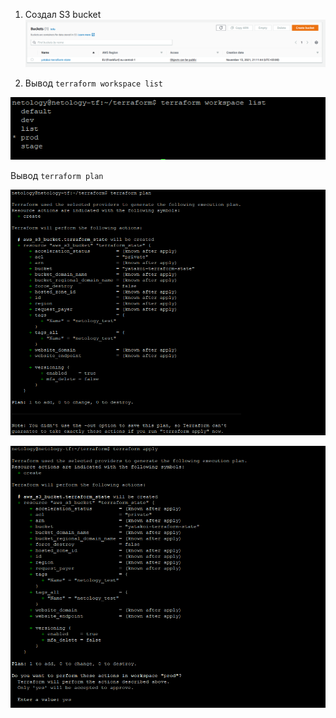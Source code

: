 1. Создал S3 bucket 
 ![img.png](img.png)

2. Вывод <code>terraform workspace list</code>

![img_1.png](img_1.png)

Вывод <code>terraform plan</code>

![img_2.png](img_2.png)

![img_3.png](img_3.png)